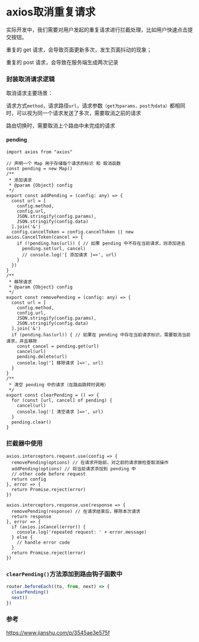 # axios取消重复请求

实际开发中，我们需要对用户发起的重复请求进行拦截处理，比如用户快速点击提交按钮。

重复的 get 请求，会导致页面更新多次，发生页面抖动的现象；

重复的 post 请求，会导致在服务端生成两次记录



### 封装取消请求逻辑


 取消请求主要场景：

请求方式`method`，请求路径`url`，请求参数`（get为params，post为data）`都相同时，可以视为同一个请求发送了多次，需要取消之前的请求

路由切换时，需要取消上个路由中未完成的请求

#### pending

```tsx
import axios from "axios"

// 声明一个 Map 用于存储每个请求的标识 和 取消函数
const pending = new Map()
/**
 * 添加请求
 * @param {Object} config 
 */
export const addPending = (config: any) => {
  const url = [
    config.method,
    config.url,
    JSON.stringify(config.params),
    JSON.stringify(config.data)
  ].join('&')
  config.cancelToken = config.cancelToken || new axios.CancelToken(cancel => {
    if (!pending.has(url)) { // 如果 pending 中不存在当前请求，则添加进去
      pending.set(url, cancel)
      // console.log('[ 添加请求 ]=>', url)
    }
  })
}
/**
 * 移除请求
 * @param {Object} config 
 */
export const removePending = (config: any) => {
  const url = [
    config.method,
    config.url,
    JSON.stringify(config.params),
    JSON.stringify(config.data)
  ].join('&')
  if (pending.has(url)) { // 如果在 pending 中存在当前请求标识，需要取消当前请求，并且移除
    const cancel = pending.get(url)
    cancel(url)
    pending.delete(url)
    console.log('[ 移除请求 ]=>', url)
  }
}
/**
 * 清空 pending 中的请求（在路由跳转时调用）
 */
export const clearPending = () => {
  for (const [url, cancel] of pending) {
    cancel(url)
    console.log('[ 清空请求 ]=>', url)
  }
  pending.clear()
}

```



### 拦截器中使用



```tsx
axios.interceptors.request.use(config => {
  removePending(options) // 在请求开始前，对之前的请求做检查取消操作
  addPending(options) // 将当前请求添加到 pending 中
  // other code before request
  return config
}, error => {
  return Promise.reject(error)
})

axios.interceptors.response.use(response => {
  removePending(response) // 在请求结束后，移除本次请求
  return response
}, error => {
  if (axios.isCancel(error)) {
    console.log('repeated request: ' + error.message)
  } else {
    // handle error code
  }
  return Promise.reject(error)
})
```

### `clearPending()`方法添加到路由钩子函数中

```jsx
router.beforeEach((to, from, next) => {
  clearPending()
  next()
})
```

### 参考

https://www.jianshu.com/p/3545ae3e575f

